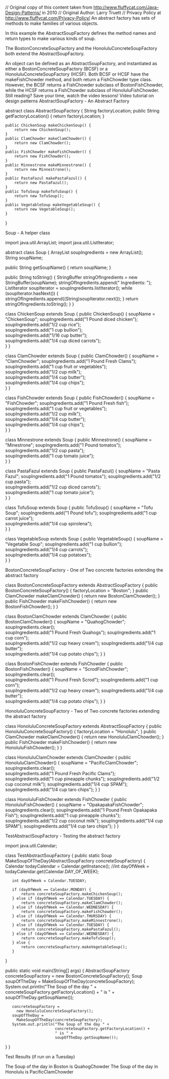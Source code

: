 // Original copy of this content taken from http://www.fluffycat.com/Java-Design-Patterns/ in 2010
// Original Author: Larry Truett
// Privacy Policy at http://www.fluffycat.com/Privacy-Policy/
An abstract factory has sets of methods to make families of various objects.

In this example the AbstractSoupFactory defines the method names and return types to make various kinds of soup.

The BostonConcreteSoupFactory and the HonoluluConcreteSoupFactory both extend the AbstractSoupFactory.

An object can be defined as an AbstractSoupFactory, and instantiated as either a BostonConcreteSoupFactory (BCSF) or a HonoluluConcreteSoupFactory (HCSF). Both BCSF or HCSF have the makeFishChowder method, and both return a FishChowder type class. However, the BCSF returns a FishChowder subclass of BostonFishChowder, while the HCSF returns a FishChowder subclass of HonoluluFishChowder.
Still reading? Save your time, watch the video lessons!
Video tutorial on design patterns
AbstractSoupFactory - An Abstract Factory

abstract class AbstractSoupFactory {
    String factoryLocation;
    public String getFactoryLocation() {
        return factoryLocation;
    }
    
    public ChickenSoup makeChickenSoup() {
        return new ChickenSoup();
    }
    public ClamChowder makeClamChowder() {
        return new ClamChowder();
    }
    public FishChowder makeFishChowder() {
        return new FishChowder();
    }     
    public Minnestrone makeMinnestrone() {
        return new Minnestrone();
    }
    public PastaFazul makePastaFazul() {
        return new PastaFazul();
    }
    public TofuSoup makeTofuSoup() {
        return new TofuSoup();
    }
    public VegetableSoup makeVegetableSoup() {
        return new VegetableSoup();
    }
}

Soup - A helper class

import java.util.ArrayList;
import java.util.ListIterator;

abstract class Soup 
{
   ArrayList soupIngredients = new ArrayList();    
   String soupName;
   
   public String getSoupName()
   {
       return soupName;
   }
   
   public String toString()
   {
        StringBuffer stringOfIngredients = new StringBuffer(soupName);
        stringOfIngredients.append(" Ingredients: ");
        ListIterator soupIterator = soupIngredients.listIterator();
        while (soupIterator.hasNext())
        {
            stringOfIngredients.append((String)soupIterator.next());
        }
        return stringOfIngredients.toString();
   }
}        

class ChickenSoup extends Soup
{
    public ChickenSoup() 
    {
        soupName = "ChickenSoup";
        soupIngredients.add("1 Pound diced chicken");
        soupIngredients.add("1/2 cup rice");    
        soupIngredients.add("1 cup bullion");      
        soupIngredients.add("1/16 cup butter");    
        soupIngredients.add("1/4 cup diced carrots");          
    }
}   

class ClamChowder extends Soup
{
    public ClamChowder() 
    {
        soupName = "ClamChowder";
        soupIngredients.add("1 Pound Fresh Clams");
        soupIngredients.add("1 cup fruit or vegetables");    
        soupIngredients.add("1/2 cup milk");      
        soupIngredients.add("1/4 cup butter");    
        soupIngredients.add("1/4 cup chips");          
    }
}

class FishChowder extends Soup
{
    public FishChowder() 
    {
        soupName = "FishChowder";
        soupIngredients.add("1 Pound Fresh fish");
        soupIngredients.add("1 cup fruit or vegetables");    
        soupIngredients.add("1/2 cup milk");      
        soupIngredients.add("1/4 cup butter");    
        soupIngredients.add("1/4 cup chips");          
    }
}

class Minnestrone extends Soup
{
    public Minnestrone() 
    {
        soupName = "Minestrone";
        soupIngredients.add("1 Pound tomatos");
        soupIngredients.add("1/2 cup pasta");    
        soupIngredients.add("1 cup tomato juice");             
    }
}

class PastaFazul extends Soup
{
    public PastaFazul() 
    {
        soupName = "Pasta Fazul";
        soupIngredients.add("1 Pound tomatos");
        soupIngredients.add("1/2 cup pasta");    
        soupIngredients.add("1/2 cup diced carrots");          
        soupIngredients.add("1 cup tomato juice");             
    }
}

class TofuSoup extends Soup
{
    public TofuSoup() 
    {
        soupName = "Tofu Soup";
        soupIngredients.add("1 Pound tofu");
        soupIngredients.add("1 cup carrot juice");    
        soupIngredients.add("1/4 cup spirolena");         
    }
}

class VegetableSoup extends Soup
{
    public VegetableSoup() 
    {
        soupName = "Vegetable Soup";
        soupIngredients.add("1 cup bullion");    
        soupIngredients.add("1/4 cup carrots");         
        soupIngredients.add("1/4 cup potatoes");         
    }
}


BostonConcreteSoupFactory - One of Two concrete factories extending the abstract factory

class BostonConcreteSoupFactory extends AbstractSoupFactory {
    public BostonConcreteSoupFactory() {
        factoryLocation = "Boston";
    }
    public ClamChowder makeClamChowder() {
        return new BostonClamChowder();
    }
    public FishChowder makeFishChowder() {
        return new BostonFishChowder();
    }
}

class BostonClamChowder extends ClamChowder {
    public BostonClamChowder() {
        soupName = "QuahogChowder";
        soupIngredients.clear();        
        soupIngredients.add("1 Pound Fresh Quahogs");
        soupIngredients.add("1 cup corn");    
        soupIngredients.add("1/2 cup heavy cream");
        soupIngredients.add("1/4 cup butter");    
        soupIngredients.add("1/4 cup potato chips");
    }
}

class BostonFishChowder extends FishChowder {
    public BostonFishChowder() {
        soupName = "ScrodFishChowder";
        soupIngredients.clear();        
        soupIngredients.add("1 Pound Fresh Scrod");
        soupIngredients.add("1 cup corn");    
        soupIngredients.add("1/2 cup heavy cream");
        soupIngredients.add("1/4 cup butter");    
        soupIngredients.add("1/4 cup potato chips");
    }
}

HonoluluConcreteSoupFactory - Two of Two concrete factories extending the abstract factory

class HonoluluConcreteSoupFactory extends AbstractSoupFactory {
    public HonoluluConcreteSoupFactory() {
        factoryLocation = "Honolulu";
    }
    public ClamChowder makeClamChowder() {
       return new HonoluluClamChowder();
    }
    public FishChowder makeFishChowder() {
       return new HonoluluFishChowder();
    }
}

class HonoluluClamChowder extends ClamChowder {
    public HonoluluClamChowder() {
        soupName = "PacificClamChowder";
        soupIngredients.clear();        
        soupIngredients.add("1 Pound Fresh Pacific Clams");
        soupIngredients.add("1 cup pineapple chunks");
        soupIngredients.add("1/2 cup coconut milk");
        soupIngredients.add("1/4 cup SPAM");
        soupIngredients.add("1/4 cup taro chips");
    }
}

class HonoluluFishChowder extends FishChowder {
    public HonoluluFishChowder() {
        soupName = "OpakapakaFishChowder";
        soupIngredients.clear();
        soupIngredients.add("1 Pound Fresh Opakapaka Fish");
        soupIngredients.add("1 cup pineapple chunks");
        soupIngredients.add("1/2 cup coconut milk");
        soupIngredients.add("1/4 cup SPAM");
        soupIngredients.add("1/4 cup taro chips");
    }
}

TestAbstractSoupFactory - Testing the abstract factory

import java.util.Calendar;

class TestAbstractSoupFactory { 
   public static Soup MakeSoupOfTheDay(AbstractSoupFactory 
                                       concreteSoupFactory)
   { 
       Calendar todayCalendar = Calendar.getInstance();
       //int dayOfWeek = todayCalendar.get(Calendar.DAY_OF_WEEK);
       
       int dayOfWeek = Calendar.TUESDAY;
       
       if (dayOfWeek == Calendar.MONDAY) {
           return concreteSoupFactory.makeChickenSoup();
       } else if (dayOfWeek == Calendar.TUESDAY) {
           return concreteSoupFactory.makeClamChowder();
       } else if (dayOfWeek == Calendar.WEDNESDAY) {
           return concreteSoupFactory.makeFishChowder();
       } else if (dayOfWeek == Calendar.THURSDAY) {
           return concreteSoupFactory.makeMinnestrone();
       } else if (dayOfWeek == Calendar.TUESDAY) {
           return concreteSoupFactory.makePastaFazul();
       } else if (dayOfWeek == Calendar.WEDNESDAY) {
           return concreteSoupFactory.makeTofuSoup();
       } else {
           return concreteSoupFactory.makeVegetableSoup();
       }
   }        

   public static void main(String[] args) 
   {
       AbstractSoupFactory concreteSoupFactory = 
         new BostonConcreteSoupFactory();
       Soup soupOfTheDay = 
         MakeSoupOfTheDay(concreteSoupFactory);
       System.out.println("The Soup of the day " + 
                          concreteSoupFactory.getFactoryLocation() + 
                          " is " + 
                          soupOfTheDay.getSoupName());
 
       concreteSoupFactory = 
         new HonoluluConcreteSoupFactory();
       soupOfTheDay = 
         MakeSoupOfTheDay(concreteSoupFactory);
       System.out.println("The Soup of the day " + 
                          concreteSoupFactory.getFactoryLocation() + 
                          " is " + 
                          soupOfTheDay.getSoupName());
   }
}      

Test Results (if run on a Tuesday)

The Soup of the day in Boston is QuahogChowder
The Soup of the day in Honolulu is PacificClamChowder


















